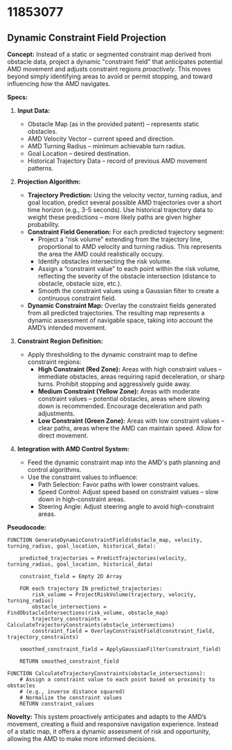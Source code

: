 # 11853077

## Dynamic Constraint Field Projection

**Concept:** Instead of a static or segmented constraint map derived from obstacle data, project a dynamic "constraint field" that anticipates potential AMD movement and adjusts constraint regions *proactively*. This moves beyond simply identifying areas to avoid or permit stopping, and toward influencing *how* the AMD navigates.

**Specs:**

1.  **Input Data:**
    *   Obstacle Map (as in the provided patent) – represents static obstacles.
    *   AMD Velocity Vector – current speed and direction.
    *   AMD Turning Radius – minimum achievable turn radius.
    *   Goal Location – desired destination.
    *   Historical Trajectory Data – record of previous AMD movement patterns.

2.  **Projection Algorithm:**
    *   **Trajectory Prediction:** Using the velocity vector, turning radius, and goal location, predict several possible AMD trajectories over a short time horizon (e.g., 3-5 seconds). Use historical trajectory data to weight these predictions – more likely paths are given higher probability.
    *   **Constraint Field Generation:** For each predicted trajectory segment:
        *   Project a "risk volume" extending from the trajectory line, proportional to AMD velocity and turning radius. This represents the area the AMD could realistically occupy.
        *   Identify obstacles intersecting the risk volume.
        *   Assign a “constraint value” to each point within the risk volume, reflecting the severity of the obstacle intersection (distance to obstacle, obstacle size, etc.).
        *   Smooth the constraint values using a Gaussian filter to create a continuous constraint field.
    *   **Dynamic Constraint Map:** Overlay the constraint fields generated from all predicted trajectories.  The resulting map represents a dynamic assessment of navigable space, taking into account the AMD’s intended movement.

3.  **Constraint Region Definition:**
    *   Apply thresholding to the dynamic constraint map to define constraint regions:
        *   **High Constraint (Red Zone):** Areas with high constraint values – immediate obstacles, areas requiring rapid deceleration, or sharp turns.  Prohibit stopping and aggressively guide away.
        *   **Medium Constraint (Yellow Zone):** Areas with moderate constraint values – potential obstacles, areas where slowing down is recommended.  Encourage deceleration and path adjustments.
        *   **Low Constraint (Green Zone):** Areas with low constraint values – clear paths, areas where the AMD can maintain speed.  Allow for direct movement.

4.  **Integration with AMD Control System:**
    *   Feed the dynamic constraint map into the AMD's path planning and control algorithms.
    *   Use the constraint values to influence:
        *   Path Selection: Favor paths with lower constraint values.
        *   Speed Control: Adjust speed based on constraint values – slow down in high-constraint areas.
        *   Steering Angle:  Adjust steering angle to avoid high-constraint areas.

**Pseudocode:**

```
FUNCTION GenerateDynamicConstraintField(obstacle_map, velocity, turning_radius, goal_location, historical_data):

    predicted_trajectories = PredictTrajectories(velocity, turning_radius, goal_location, historical_data)

    constraint_field = Empty 2D Array

    FOR each trajectory IN predicted_trajectories:
        risk_volume = ProjectRiskVolume(trajectory, velocity, turning_radius)
        obstacle_intersections = FindObstacleIntersections(risk_volume, obstacle_map)
        trajectory_constraints = CalculateTrajectoryConstraints(obstacle_intersections)
        constraint_field = OverlayConstraintField(constraint_field, trajectory_constraints)

    smoothed_constraint_field = ApplyGaussianFilter(constraint_field)

    RETURN smoothed_constraint_field

FUNCTION CalculateTrajectoryConstraints(obstacle_intersections):
    # Assign a constraint value to each point based on proximity to obstacles
    # (e.g., inverse distance squared)
    # Normalize the constraint values
    RETURN constraint_values
```

**Novelty:**  This system proactively anticipates and adapts to the AMD’s movement, creating a fluid and responsive navigation experience.  Instead of a static map, it offers a dynamic assessment of risk and opportunity, allowing the AMD to make more informed decisions.